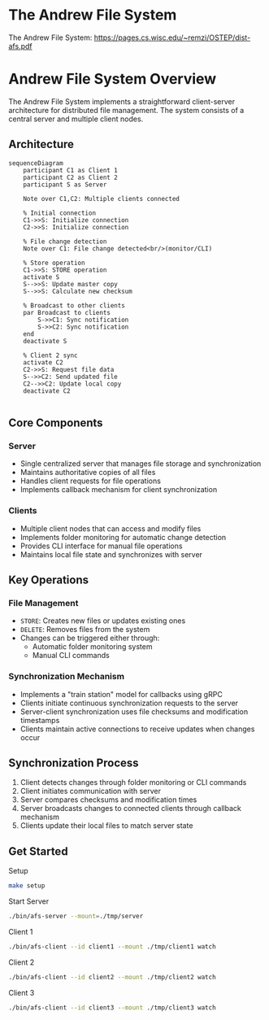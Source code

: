 # The Andrew File System
The Andrew File System: https://pages.cs.wisc.edu/~remzi/OSTEP/dist-afs.pdf

# Andrew File System Overview

The Andrew File System implements a straightforward client-server architecture for distributed file management. The system consists of a central server and multiple client nodes.


## Architecture
```mermaid
sequenceDiagram
    participant C1 as Client 1
    participant C2 as Client 2
    participant S as Server

    Note over C1,C2: Multiple clients connected
    
    % Initial connection
    C1->>S: Initialize connection
    C2->>S: Initialize connection
    
    % File change detection
    Note over C1: File change detected<br/>(monitor/CLI)
    
    % Store operation
    C1->>S: STORE operation
    activate S
    S-->>S: Update master copy
    S-->>S: Calculate new checksum
    
    % Broadcast to other clients
    par Broadcast to clients
        S->>C1: Sync notification
        S->>C2: Sync notification
    end
    deactivate S
    
    % Client 2 sync
    activate C2
    C2->>S: Request file data
    S-->>C2: Send updated file
    C2-->>C2: Update local copy
    deactivate C2
    
```

## Core Components

### Server
- Single centralized server that manages file storage and synchronization
- Maintains authoritative copies of all files
- Handles client requests for file operations
- Implements callback mechanism for client synchronization

### Clients
- Multiple client nodes that can access and modify files
- Implements folder monitoring for automatic change detection
- Provides CLI interface for manual file operations
- Maintains local file state and synchronizes with server

## Key Operations

### File Management
- `STORE`: Creates new files or updates existing ones
- `DELETE`: Removes files from the system
- Changes can be triggered either through:
  - Automatic folder monitoring system
  - Manual CLI commands

### Synchronization Mechanism
- Implements a "train station" model for callbacks using gRPC
- Clients initiate continuous synchronization requests to the server
- Server-client synchronization uses file checksums and modification timestamps
- Clients maintain active connections to receive updates when changes occur

## Synchronization Process
1. Client detects changes through folder monitoring or CLI commands
2. Client initiates communication with server
3. Server compares checksums and modification times
4. Server broadcasts changes to connected clients through callback mechanism
5. Clients update their local files to match server state

## Get Started

Setup
```sh
make setup
```

Start Server
```sh
./bin/afs-server --mount=./tmp/server
```

Client 1
```sh
./bin/afs-client --id client1 --mount ./tmp/client1 watch
```

Client 2
```sh
./bin/afs-client --id client2 --mount ./tmp/client2 watch
```

Client 3
```sh
./bin/afs-client --id client3 --mount ./tmp/client3 watch
```
